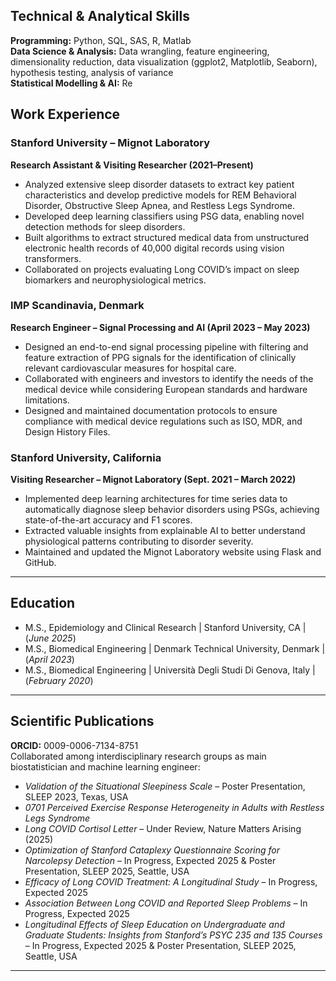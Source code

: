 ## Technical & Analytical Skills
**Programming:** Python, SQL, SAS, R, Matlab  
**Data Science & Analysis:** Data wrangling, feature engineering, dimensionality reduction, data visualization (ggplot2, Matplotlib, Seaborn), hypothesis testing, analysis of variance  
**Statistical Modelling & AI:** Re

## Work Experience

### Stanford University – Mignot Laboratory  
**Research Assistant & Visiting Researcher (2021–Present)**  
- Analyzed extensive sleep disorder datasets to extract key patient characteristics and develop predictive models for REM Behavioral Disorder, Obstructive Sleep Apnea, and Restless Legs Syndrome.  
- Developed deep learning classifiers using PSG data, enabling novel detection methods for sleep disorders.  
- Built algorithms to extract structured medical data from unstructured electronic health records of 40,000 digital records using vision transformers.  
- Collaborated on projects evaluating Long COVID’s impact on sleep biomarkers and neurophysiological metrics.  

### IMP Scandinavia, Denmark  
**Research Engineer – Signal Processing and AI (April 2023 – May 2023)**  
- Designed an end-to-end signal processing pipeline with filtering and feature extraction of PPG signals for the identification of clinically relevant cardiovascular measures for hospital care.  
- Collaborated with engineers and investors to identify the needs of the medical device while considering European standards and hardware limitations.  
- Designed and maintained documentation protocols to ensure compliance with medical device regulations such as ISO, MDR, and Design History Files.  

### Stanford University, California  
**Visiting Researcher – Mignot Laboratory (Sept. 2021 – March 2022)**  
- Implemented deep learning architectures for time series data to automatically diagnose sleep behavior disorders using PSGs, achieving state-of-the-art accuracy and F1 scores.  
- Extracted valuable insights from explainable AI to better understand physiological patterns contributing to disorder severity.  
- Maintained and updated the Mignot Laboratory website using Flask and GitHub.  

---

## Education
- M.S., Epidemiology and Clinical Research | Stanford University, CA | (_June 2025_)
- M.S., Biomedical Engineering | Denmark Technical University, Denmark | (_April 2023_)
- M.S., Biomedical Engineering | Università Degli Studi Di Genova, Italy | (_February 2020_)

---

## Scientific Publications  
**ORCID:** 0009-0006-7134-8751  
Collaborated among interdisciplinary research groups as main biostatistician and machine learning engineer:  
- *Validation of the Situational Sleepiness Scale* – Poster Presentation, SLEEP 2023, Texas, USA  
- *0701 Perceived Exercise Response Heterogeneity in Adults with Restless Legs Syndrome*  
- *Long COVID Cortisol Letter* – Under Review, Nature Matters Arising (2025)  
- *Optimization of Stanford Cataplexy Questionnaire Scoring for Narcolepsy Detection* – In Progress, Expected 2025 & Poster Presentation, SLEEP 2025, Seattle, USA  
- *Efficacy of Long COVID Treatment: A Longitudinal Study* – In Progress, Expected 2025  
- *Association Between Long COVID and Reported Sleep Problems* – In Progress, Expected 2025  
- *Longitudinal Effects of Sleep Education on Undergraduate and Graduate Students: Insights from Stanford’s PSYC 235 and 135 Courses* – In Progress, Expected 2025 & Poster Presentation, SLEEP 2025, Seattle, USA  

---

